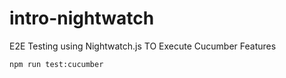 # intro-nightwatch
E2E Testing using Nightwatch.js
TO Execute Cucumber Features
```
npm run test:cucumber
```